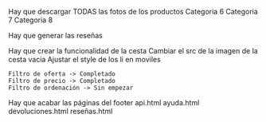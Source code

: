 Hay que descargar TODAS las fotos de los productos
    Categoria 6
    Categoria 7
    Categoria 8

Hay que generar las reseñas

Hay que crear la funcionalidad de la cesta
    Cambiar el src de la imagen de la cesta vacia
    Ajustar el style de los li en moviles

<!--! Hay que crear la funcionalidad del left en las categorias -->
    Filtro de oferta -> Completado
    Filtro de precio -> Completado
    Filtro de ordenación -> Sin empezar

Hay que acabar las páginas del footer
    api.html
    ayuda.html
    devoluciones.html
    reseñas.html